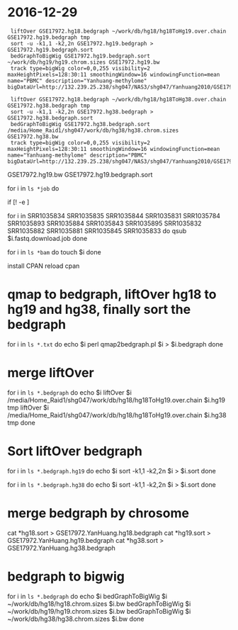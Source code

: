 # 2016-12-29
```
 liftOver GSE17972.hg18.bedgraph ~/work/db/hg18/hg18ToHg19.over.chain GSE17972.hg19.bedgraph tmp
 sort -u -k1,1 -k2,2n GSE17972.hg19.bedgraph > GSE17972.hg19.bedgraph.sort
 bedGraphToBigWig GSE17972.hg19.bedgraph.sort ~/work/db/hg19/hg19.chrom.sizes GSE17972.hg19.bw
 track type=bigWig color=0,0,255 visibility=2 maxHeightPixels=128:30:11 smoothingWindow=16 windowingFunction=mean name="PBMC" description="Yanhuang-methylome" bigDataUrl=http://132.239.25.238/shg047/NAS3/shg047/Yanhuang2010/GSE17972.hg19.bw

 liftOver GSE17972.hg18.bedgraph ~/work/db/hg18/hg18ToHg38.over.chain GSE17972.hg38.bedgraph tmp
 sort -u -k1,1 -k2,2n GSE17972.hg38.bedgraph > GSE17972.hg38.bedgraph.sort
 bedGraphToBigWig GSE17972.hg38.bedgraph.sort /media/Home_Raid1/shg047/work/db/hg38/hg38.chrom.sizes GSE17972.hg38.bw
 track type=bigWig color=0,0,255 visibility=2 maxHeightPixels=128:30:11 smoothingWindow=16 windowingFunction=mean name="Yanhuang-methylome" description="PBMC" bigDataUrl=http://132.239.25.238/shg047/NAS3/shg047/Yanhuang2010/GSE17972.hg38.bw
 ```
 GSE17972.hg19.bw
 GSE17972.hg19.bedgraph.sort
 
for i in `ls *job`
do

if [! -e ]

for i in SRR1035834 SRR1035835 SRR1035844 SRR1035831 SRR1035784 SRR1035893 SRR1035884 SRR1035843 SRR1035895 SRR1035832 SRR1035882 SRR1035881 SRR1035845 SRR1035833
do
qsub $i.fastq.download.job
done

for i in `ls *bam`
do
touch $i
done


 install CPAN
 reload cpan

 # qmap to bedgraph, liftOver hg18 to hg19 and hg38, finally sort the bedgraph 

 for i in `ls *.txt`
 do
 echo $i
 perl qmap2bedgraph.pl $i > $i.bedgraph
 done
 
 # merge liftOver 
 for i in `ls *.bedgraph`
 do
 echo $i
 liftOver $i /media/Home_Raid1/shg047/work/db/hg18/hg18ToHg19.over.chain $i.hg19 tmp
 liftOver $i /media/Home_Raid1/shg047/work/db/hg18/hg18ToHg19.over.chain $i.hg38 tmp
 done
 
 # Sort liftOver bedgraph
 for i in `ls *.bedgraph.hg19`
 do
 echo $i
 sort -k1,1 -k2,2n $i > $i.sort
 done

 for i in `ls *.bedgraph.hg38`
 do
 echo $i
 sort -k1,1 -k2,2n $i > $i.sort
 done

 # merge bedgraph by chrosome
 cat *hg18.sort > GSE17972.YanHuang.hg18.bedgraph 
 cat *hg19.sort > GSE17972.YanHuang.hg19.bedgraph 
 cat *hg38.sort > GSE17972.YanHuang.hg38.bedgraph 

 # bedgraph to bigwig 
 for i in `ls *.bedgraph`
 do
 echo $i
 bedGraphToBigWig $i ~/work/db/hg18/hg18.chrom.sizes $i.bw
 bedGraphToBigWig $i ~/work/db/hg19/hg19.chrom.sizes $i.bw
 bedGraphToBigWig $i ~/work/db/hg38/hg38.chrom.sizes $i.bw
 done
